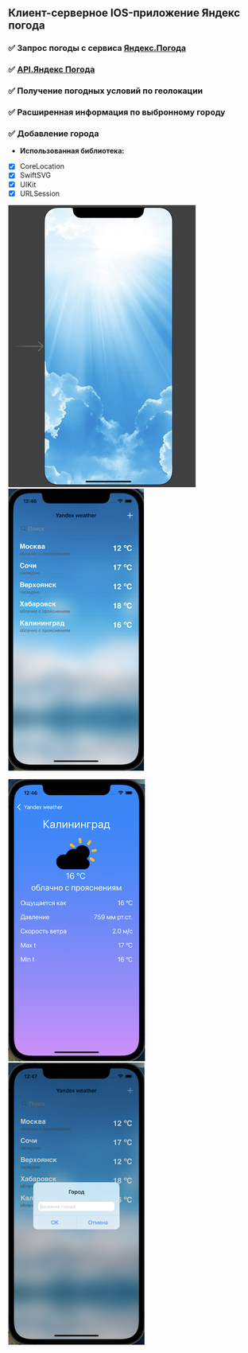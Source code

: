 ## **Клиент-серверное IOS-приложение Яндекс погода**


### ✅ Запрос погоды с сервиса [Яндекс.Погода](https://weather.yandex.ru)
### ✅ [API.Яндекс Погода](https://yandex.ru/dev/weather/doc/dg/concepts/about.html)
### ✅ Получение погодных условий по геолокации
### ✅ Расширенная информация по выбронному городу
### ✅ Добавление города

- **Использованная библиотека:**
- [X] CoreLocation
- [X] SwiftSVG
- [X] UIKit
- [X] URLSession

![LauncSkrin](https://github.com/ArturKondratev/Yandex-Weather/blob/main/YandexWeather/Skrin/1.png?raw=true, "LauncSkrin") ![CityList](https://github.com/ArturKondratev/Yandex-Weather/blob/main/YandexWeather/Skrin/2.png?raw=true, "CityList") 

![ExtendedInformation](https://github.com/ArturKondratev/Yandex-Weather/blob/main/YandexWeather/Skrin/3.png?raw=true, "ExtendedInformation") ![AddCity](https://github.com/ArturKondratev/Yandex-Weather/blob/main/YandexWeather/Skrin/4.png?raw=true, "AddCity")
